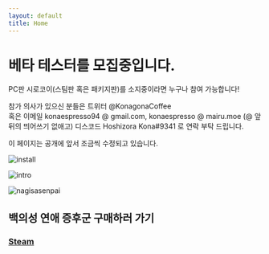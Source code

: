 ```yaml
---
layout: default
title: Home
---
```


# 베타 테스터를 모집중입니다.  

PC판 시로코이(스팀판 혹은 패키지판)를 소지중이라면 누구나 참여 가능합니다!  

참가 의사가 있으신 분들은 트위터 @KonagonaCoffee  
혹은 이메일 konaespresso94 @ gmail.com, konaespresso @ mairu.moe   (@ 앞 뒤의 띄어쓰기 없애고)
디스코드 Hoshizora Kona#9341 로 연락 부탁 드립니다.




이 페이지는 공개에 앞서 조금씩 수정되고 있습니다.

![install](/public/installersc.png)

![intro](/public/introsc.png)

![nagisasenpai](/public/nagisasenpai.png)

백의성 연애 증후군 구매하러 가기
-------------

### [Steam](https://store.steampowered.com/app/1023690/Nurse_Love_Syndrome/)

